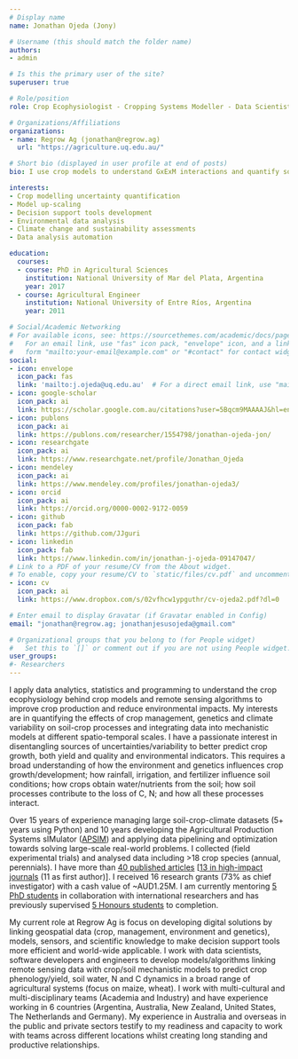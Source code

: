 ```yaml
---
# Display name
name: Jonathan Ojeda (Jony)

# Username (this should match the folder name)
authors:
- admin

# Is this the primary user of the site?
superuser: true

# Role/position
role: Crop Ecophysiologist - Cropping Systems Modeller - Data Scientist

# Organizations/Affiliations
organizations:
- name: Regrow Ag (jonathan@regrow.ag)
  url: "https://agriculture.uq.edu.au/"

# Short bio (displayed in user profile at end of posts)
bio: I use crop models to understand GxExM interactions and quantify sources of uncertainties in agricultural predictions.

interests:
- Crop modelling uncertainty quantification
- Model up-scaling
- Decision support tools development
- Environmental data analysis
- Climate change and sustainability assessments
- Data analysis automation

education:
  courses:
  - course: PhD in Agricultural Sciences
    institution: National University of Mar del Plata, Argentina
    year: 2017
  - course: Agricultural Engineer
    institution: National University of Entre Ríos, Argentina
    year: 2011

# Social/Academic Networking
# For available icons, see: https://sourcethemes.com/academic/docs/page-builder/#icons
#   For an email link, use "fas" icon pack, "envelope" icon, and a link in the
#   form "mailto:your-email@example.com" or "#contact" for contact widget.
social:
- icon: envelope
  icon_pack: fas
  link: 'mailto:j.ojeda@uq.edu.au'  # For a direct email link, use "mailto:test@example.org".
- icon: google-scholar
  icon_pack: ai
  link: https://scholar.google.com.au/citations?user=5Bqcm9MAAAAJ&hl=en
- icon: publons
  icon_pack: ai
  link: https://publons.com/researcher/1554798/jonathan-ojeda-jon/
- icon: researchgate
  icon_pack: ai
  link: https://www.researchgate.net/profile/Jonathan_Ojeda
- icon: mendeley
  icon_pack: ai
  link: https://www.mendeley.com/profiles/jonathan-ojeda3/
- icon: orcid
  icon_pack: ai
  link: https://orcid.org/0000-0002-9172-0059
- icon: github
  icon_pack: fab
  link: https://github.com/JJguri
- icon: linkedin
  icon_pack: fab
  link: https://www.linkedin.com/in/jonathan-j-ojeda-09147047/
# Link to a PDF of your resume/CV from the About widget.
# To enable, copy your resume/CV to `static/files/cv.pdf` and uncomment the lines below.
- icon: cv
  icon_pack: ai
  link: https://www.dropbox.com/s/02vfhcw1ypguthr/cv-ojeda2.pdf?dl=0

# Enter email to display Gravatar (if Gravatar enabled in Config)
email: "jonathan@regrow.ag; jonathanjesusojeda@gmail.com"

# Organizational groups that you belong to (for People widget)
#   Set this to `[]` or comment out if you are not using People widget.
user_groups:
#- Researchers
---
```


I apply data analytics, statistics and programming to understand the crop ecophysiology behind crop models and remote 
sensing algorithms to improve crop production and reduce environmental impacts. My interests are in quantifying the 
effects of crop management, genetics and climate variability on soil-crop processes and integrating data into mechanistic 
models at different spatio-temporal scales. I have a passionate interest in disentangling sources of uncertainties/variability 
to better predict crop growth, both yield and quality and environmental indicators. This requires a broad understanding of 
how the environment and genetics influences crop growth/development; how rainfall, irrigation, and fertilizer influence 
soil conditions; how crops obtain water/nutrients from the soil; how soil processes contribute to the loss of C, N; and 
how all these processes interact.

Over 15 years of experience managing large soil-crop-climate datasets (5+ years using Python) and 10 years developing the Agricultural 
Production Systems sIMulator ([APSIM](https://www.apsim.info/)) and applying data pipelining and optimization towards solving large-scale real-world problems. 
I collected (field experimental trials) and analysed data including >18 crop species (annual, perennials). I have more 
than [40 published articles](https://scholar.google.com.au/citations?user=5Bqcm9MAAAAJ&hl=en&oi=sra)
[[13 in high-impact journals](/publication) (11 as first author)]. I received 16 research grants 
(73% as chief investigator) with a cash value of ~AUD1.25M. I am currently mentoring [5 PhD students](/phd) in 
collaboration with international researchers and has previously supervised [5 Honours students](/#honours) to completion.

My current role at Regrow Ag is focus on developing digital solutions by linking geospatial data (crop, management, environment and genetics), 
models, sensors, and scientific knowledge to make decision support tools more efficient and world-wide applicable. I work with data scientists, 
software developers and engineers to develop models/algorithms linking remote sensing data with crop/soil mechanistic models to predict crop phenology/yield, 
soil water, N and C dynamics in a broad range of agricultural systems (focus on maize, wheat). I work with multi-cultural and multi-disciplinary teams 
(Academia and Industry) and have experience working in 6 countries 
(Argentina, Australia, New Zealand, United States, The Netherlands and Germany). My experience in Australia and overseas in 
the public and private sectors testify to my readiness and capacity to work with teams across different locations whilst creating 
long standing and productive relationships.
